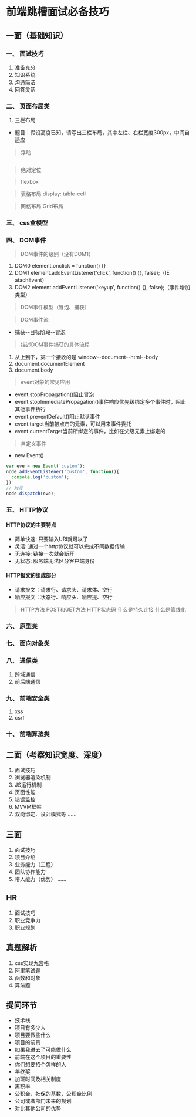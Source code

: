 # 前端跳槽面试必备技巧

## 一面（基础知识）
### 一、 面试技巧
1. 准备充分
2. 知识系统
3. 沟通简洁
4. 回答灵活

### 二、 页面布局类
1. 三栏布局

* 题目：假设高度已知，请写出三栏布局，其中左栏、右栏宽度300px，中间自适应

> 浮动
```css

```

> 绝对定位

> flexbox

> 表格布局 display: table-cell

> 网格布局 Grid布局

### 三、 css盒模型

### 四、 DOM事件
> DOM事件的级别（没有DOM1）
1. DOM0 element.onclick = function() {}
2. DOM1 element.addEventListener('click', function() {}, false);（IE atachEvent）
3. DOM2 element.addEventListener('keyup', function() {}, false);（事件增加类型）

> DOM事件模型（冒泡、捕获）

> DOM事件流
* 捕获--目标阶段--冒泡

> 描述DOM事件捕获的具体流程
1. 从上到下，第一个接收的是 window--document--html--body
2. document.documentElement
3. document.body

> event对象的常见应用
* event.stopPropagation()阻止冒泡
* event.stopImmediatePropagation()事件响应优先级绑定多个事件时，阻止其他事件执行
* event.preventDefault()阻止默认事件
* event.target当前被点击的元素，可以用来事件委托
* event.currentTarget当前所绑定的事件，比如在父级元素上绑定的

> 自定义事件
* new Event()

```js
var eve = new Event('custom');
node.addEventListener('custom', function(){
  console.log('custom');
})
// 触发
node.dispatch(eve);
```

### 五、 HTTP协议
#### HTTP协议的主要特点
* 简单快速: 只要输入URI就可以了
* 灵活: 通过一个http协议就可以完成不同数据传输
* 无连接: 链接一次就会断开
* 无状态: 服务端无法区分客户端身份

#### HTTP报文的组成部分
* 请求报文：请求行、请求头、请求体、空行
* 响应报文：状态行、响应头、响应提、空行

> HTTP方法
> POST和GET方法
> HTTP状态码
> 什么是持久连接
> 什么是管线化

### 六、 原型类

### 七、 面向对象类

### 八、 通信类
1. 跨域通信
2. 前后端通信

### 九、 前端安全类
1. xss
2. csrf

### 十、 前端算法类

## 二面（考察知识宽度、深度）
1. 面试技巧
2. 浏览器渲染机制
3. JS运行机制
4. 页面性能
5. 错误监控
6. MVVM框架
7. 双向绑定、设计模式等
……

## 三面
1. 面试技巧
2. 项目介绍
3. 业务能力（工程）
4. 团队协作能力
5. 带人能力（优势）
……

## HR
1. 面试技巧
2. 职业竞争力
3. 职业规划

## 真题解析
1. css实现九宫格
2. 阿里笔试题
3. 函数和对象
4. 算法题

## 提问环节
* 技术栈
* 项目有多少人
* 项目要做些什么
* 项目的前景
* 如果我进去了可能做什么
* 前端在这个项目的重要性
* 你们想要招个怎样的人
* 年终奖
* 加班时间及相关制度
* 离职率
* 公积金，社保的基数，公积金比例
* 公司或者部门未来的规划
* 对比其他公司的优势
